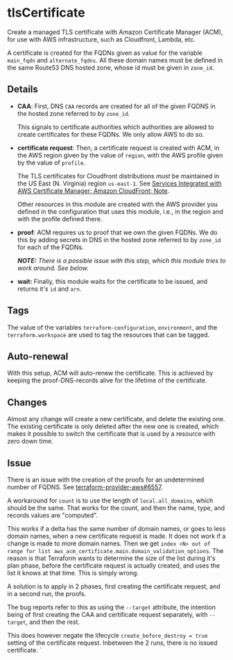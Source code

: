 # tlsCertificate

Create a managed TLS certificate with Amazon Certificate Manager (ACM), for use with AWS infrastructure, such as
Cloudfront, Lambda, etc.

A certificate is created for the FQDNs given as value for the variable `main_fqdn` and `alternate_fqdns`. All these
domain names must be defined in the same Route53 DNS hosted zone, whose id must be given in `zone_id`.

## Details

- **CAA**: First, DNS `CAA` records are created for all of the given FQDNS in the hosted zone referred to by `zone_id`.

  This signals to certificate authorities which authorities are allowed to create certificates for these FQDNs.
  We only allow AWS to do so.

- **certificate request**: Then, a certificate request is created with ACM, in the AWS region given by the value of
  `region`, with the AWS profile given by the value of `profile`.

  The TLS certificates for Cloudfront distributions _must_ be maintained in the US East (N. Virginia) region
  `us-east-1`. See
  [Services Integrated with AWS Certificate Manager; Amazon CloudFront; Note](https://docs.aws.amazon.com/acm/latest/userguide/acm-services.html).

  Other resources in this module are created with the AWS provider you defined in the configuration that uses this
  module, i.e., in the region and with the profile defined there.

- **proof**: ACM requires us to proof that we own the given FQDNs. We do this by adding secrets in DNS in the hosted
  zone referred to by `zone_id` for each of the FQDNs.

  _**NOTE:** There is a possible issue with this step, which this module tries to work around. See below._

- **wait:** Finally, this module waits for the certificate to be issued, and returns it's `id` and `arn`.

## Tags

The value of the variables `terraform-configuration`, `environment`, and the `terraform.workspace` are used to tag the
resources that can be tagged.

## Auto-renewal

With this setup, ACM will auto-renew the certificate. This is achieved by keeping the proof-DNS-records alive for the
lifetime of the certificate.

## Changes

Almost any change will create a new certificate, and delete the existing one. The existing certificate is only deleted
after the new one is created, which makes it possible to switch the certificate that is used by a resource with zero
down time.

## Issue

There is an issue with the creation of the proofs for an undetermined number of FQDNS.
See [terraform-provider-aws#6557](https://github.com/terraform-providers/terraform-provider-aws/issues/6557).

A workaround for `count` is to use the length of `local.all_domains`, which should be the same. That works for the
count, and then the name, type, and records values are "computed".

This works if a delta has the same number of domain names, or goes to less domain names, when a new certificate request
is made. It does not work if a change is made to more domain names. Then we get `index <N> out of range for list aws_acm_certificate.main.domain_validation_options`. The reason is that Terraform wants to determine the size of the
list during it's plan phase, before the certificate request is actually created, and uses the list it knows at that
time. This is simply wrong.

A solution is to apply in 2 phases, first creating the certificate request, and in a second run, the proofs.

The bug reports refer to this as using the `--target` attribute, the intention being of first creating the CAA and
certificate request separately, with `--target`, and then the rest.

This does however negate the lifecycle `create_before_destroy = true` setting of the certificate request. Inbetween the
2 runs, there is no issued certificate.
`
